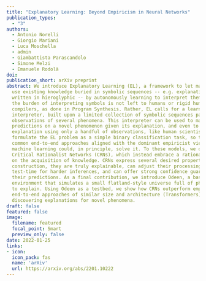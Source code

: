 ```yaml
---
title: "Explanatory Learning: Beyond Empiricism in Neural Networks"
publication_types:
  - "3"
authors:
  - Antonio Norelli
  - Giorgio Mariani
  - Luca Moschella
  - admin
  - Giambattista Parascandolo
  - Simone Melzi
  - Emanuele Rodolà
doi: 
publication_short: arXiv preprint
abstract: We introduce Explanatory Learning (EL), a framework to let machines
  use existing knowledge buried in symbolic sequences -- e.g. explanations
  written in hieroglyphic -- by autonomously learning to interpret them. In EL,
  the burden of interpreting symbols is not left to humans or rigid human-coded
  compilers, as done in Program Synthesis. Rather, EL calls for a learned
  interpreter, built upon a limited collection of symbolic sequences paired with
  observations of several phenomena. This interpreter can be used to make
  predictions on a novel phenomenon given its explanation, and even to find that
  explanation using only a handful of observations, like human scientists do. We
  formulate the EL problem as a simple binary classification task, so that
  common end-to-end approaches aligned with the dominant empiricist view of
  machine learning could, in principle, solve it. To these models, we oppose
  Critical Rationalist Networks (CRNs), which instead embrace a rationalist view
  on the acquisition of knowledge. CRNs express several desired properties by
  construction, they are truly explainable, can adjust their processing at
  test-time for harder inferences, and can offer strong confidence guarantees on
  their predictions. As a final contribution, we introduce Odeen, a basic EL
  environment that simulates a small flatland-style universe full of phenomena
  to explain. Using Odeen as a testbed, we show how CRNs outperform empiricist
  end-to-end approaches of similar size and architecture (Transformers) in
  discovering explanations for novel phenomena.
draft: false
featured: false
image:
  filename: featured
  focal_point: Smart
  preview_only: false
date: 2022-01-25
links:
- icon:
  icon_pack: fas
  name: 'arXiv'
  url: https://arxiv.org/abs/2201.10222
---
```

